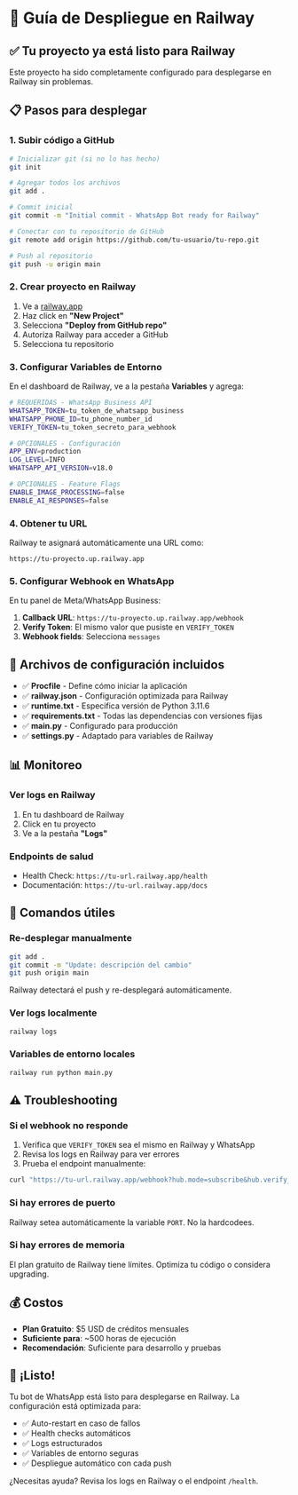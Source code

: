 # 🚂 Guía de Despliegue en Railway

## ✅ Tu proyecto ya está listo para Railway

Este proyecto ha sido completamente configurado para desplegarse en Railway sin problemas.

## 📋 Pasos para desplegar

### 1. Subir código a GitHub

```bash
# Inicializar git (si no lo has hecho)
git init

# Agregar todos los archivos
git add .

# Commit inicial
git commit -m "Initial commit - WhatsApp Bot ready for Railway"

# Conectar con tu repositorio de GitHub
git remote add origin https://github.com/tu-usuario/tu-repo.git

# Push al repositorio
git push -u origin main
```

### 2. Crear proyecto en Railway

1. Ve a [railway.app](https://railway.app)
2. Haz click en **"New Project"**
3. Selecciona **"Deploy from GitHub repo"**
4. Autoriza Railway para acceder a GitHub
5. Selecciona tu repositorio

### 3. Configurar Variables de Entorno

En el dashboard de Railway, ve a la pestaña **Variables** y agrega:

```bash
# REQUERIDAS - WhatsApp Business API
WHATSAPP_TOKEN=tu_token_de_whatsapp_business
WHATSAPP_PHONE_ID=tu_phone_number_id
VERIFY_TOKEN=tu_token_secreto_para_webhook

# OPCIONALES - Configuración
APP_ENV=production
LOG_LEVEL=INFO
WHATSAPP_API_VERSION=v18.0

# OPCIONALES - Feature Flags
ENABLE_IMAGE_PROCESSING=false
ENABLE_AI_RESPONSES=false
```

### 4. Obtener tu URL

Railway te asignará automáticamente una URL como:

```
https://tu-proyecto.up.railway.app
```

### 5. Configurar Webhook en WhatsApp

En tu panel de Meta/WhatsApp Business:

1. **Callback URL**: `https://tu-proyecto.up.railway.app/webhook`
2. **Verify Token**: El mismo valor que pusiste en `VERIFY_TOKEN`
3. **Webhook fields**: Selecciona `messages`

## 🔧 Archivos de configuración incluidos

- ✅ **Procfile** - Define cómo iniciar la aplicación
- ✅ **railway.json** - Configuración optimizada para Railway
- ✅ **runtime.txt** - Especifica versión de Python 3.11.6
- ✅ **requirements.txt** - Todas las dependencias con versiones fijas
- ✅ **main.py** - Configurado para producción
- ✅ **settings.py** - Adaptado para variables de Railway

## 📊 Monitoreo

### Ver logs en Railway

1. En tu dashboard de Railway
2. Click en tu proyecto
3. Ve a la pestaña **"Logs"**

### Endpoints de salud

- Health Check: `https://tu-url.railway.app/health`
- Documentación: `https://tu-url.railway.app/docs`

## 🚀 Comandos útiles

### Re-desplegar manualmente

```bash
git add .
git commit -m "Update: descripción del cambio"
git push origin main
```

Railway detectará el push y re-desplegará automáticamente.

### Ver logs localmente

```bash
railway logs
```

### Variables de entorno locales

```bash
railway run python main.py
```

## ⚠️ Troubleshooting

### Si el webhook no responde

1. Verifica que `VERIFY_TOKEN` sea el mismo en Railway y WhatsApp
2. Revisa los logs en Railway para ver errores
3. Prueba el endpoint manualmente:

```bash
curl "https://tu-url.railway.app/webhook?hub.mode=subscribe&hub.verify_token=tu_token&hub.challenge=123"
```

### Si hay errores de puerto

Railway setea automáticamente la variable `PORT`. No la hardcodees.

### Si hay errores de memoria

El plan gratuito de Railway tiene límites. Optimiza tu código o considera upgrading.

## 💰 Costos

- **Plan Gratuito**: $5 USD de créditos mensuales
- **Suficiente para**: ~500 horas de ejecución
- **Recomendación**: Suficiente para desarrollo y pruebas

## 🎉 ¡Listo!

Tu bot de WhatsApp está listo para desplegarse en Railway. La configuración está optimizada para:

- ✅ Auto-restart en caso de fallos
- ✅ Health checks automáticos
- ✅ Logs estructurados
- ✅ Variables de entorno seguras
- ✅ Despliegue automático con cada push

¿Necesitas ayuda? Revisa los logs en Railway o el endpoint `/health`.
